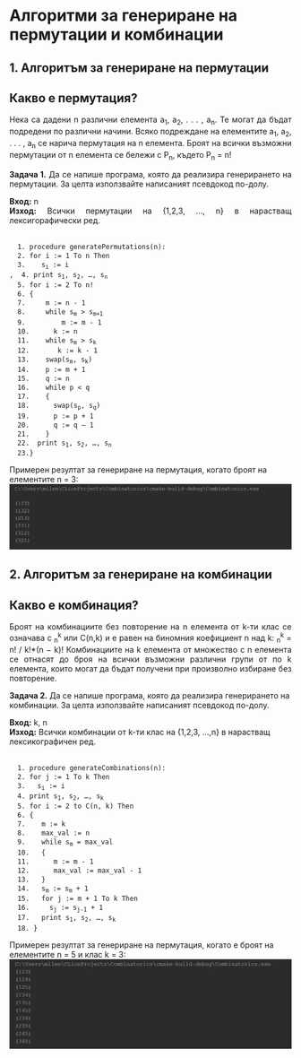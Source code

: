# Алгоритми за генериране на пермутации и комбинации

## 1. Алгоритъм за генериране на пермутации
## Какво е пермутация?
<p align="justify">
  Нека са дадени n различни елемента 
  a<sub>1</sub>, a<sub>2</sub>, . . . , a<sub>n</sub>. Те могат да бъдат подредени по различни начини. Всяко подреждане
  на елементите a<sub>1</sub>, a<sub>2</sub>, . . . , a<sub>n</sub> се нарича пермутация на n елемента. Броят на всички възможни 
  пермутации от n елемента се бележи с P<sub>n</sub>, където P<sub>n</sub> = n!
</p>

<p align="justify">
<b>Задача 1.</b> Да се напише програма, която да реализира генерирането на пермутации. За целта използвайте написаният псевдокод по-долу.
</p>
<p align="justify">
  <b>Вход:</b> n <br>
  <b>Изход:</b> Всички пермутации на {1,2,3, ..., n} в нарастващ лексигорафически ред. <br>
</p>
<pre><code>
  1. procedure generatePermutations(n):
  2. for i := 1 To n Then
  3.    s<sub>i</sub> := i
,  4. print s<sub>1</sub>, s<sub>2</sub>, …, s<sub>n</sub>
  5. for i := 2 To n!
  6. {
  7.     m := n - 1
  8.     while s<sub>m</sub> > s<sub>m+1</sub>
  9.         m := m - 1
  10.      k := n
  11.    while s<sub>m</sub> > s<sub>k</sub>
  12.       k := k - 1
  13.    swap(s<sub>m</sub>, s<sub>k</sub>)
  14.    p := m + 1
  15.    q := n
  16.    while p < q 
  17.    {
  18.      swap(s<sub>p</sub>, s<sub>q</sub>)
  19.      p := p + 1
  20.      q := q – 1
  21.    }
  22.  print s<sub>1</sub>, s<sub>2</sub>, …, s<sub>n</sub>
  23.}
</code></pre>

Примерен резултат за генериране на пермутация, когато броят на елементите n = 3:
![alt tag](https://github.com/milenaangelova1/DescreteStructures/blob/master/images/permutations_final.PNG) <br>

## 2. Алгоритъм за генериране на комбинации
## Какво е комбинация?
<p align="justify">
Броят на комбинациите без повторение на n елемента от k-ти клас се означава с <math>C<sub>n</sub><sup>k</sup></math> или C(n,k) и е равен на биномния коефициент n над k:
<math>C<sub>n</sub><sup>k</sup> = n! / k!*(n − k)!</math>
Комбинациите на k елемента от множество с n елемента се отнасят до броя на всички възможни различни групи от по k елемента, които могат да бъдат получени при произволно избиране без повторение.
</p>
<p align="text">
  <b>Задача 2.</b> Да се напише програма, която да реализира генерирането на комбинации. За целта използвайте написаният псевдокод по-долу.
</p>
<p align="text">
  <b>Вход:</b> k, n <br>
  <b>Изход:</b> Всички комбинации от k-ти клас на {1,2,3, ...,n} в нарастващ лексикографичен ред. <br>
</p>
<pre><code>
  1. procedure generateCombinations(n):
  2. for j := 1 To k Then
  3.   s<sub>i</sub> := i
  4. print s<sub>1</sub>, s<sub>2</sub>, …, s<sub>k</sub>
  5. for i := 2 to C(n, k) Then
  6. {
  7.    m := k
  8.    max_val := n
  9.    while s<sub>m</sub> = max_val
  10.   {
  11.      m := m - 1
  12.      max_val := max_val - 1
  13.   }
  14.   s<sub>m</sub> := s<sub>m</sub> + 1
  15.   for j := m + 1 To k Then
  16.     s<sub>j</sub> := s<sub>j-1</sub> + 1
  17.   print s<sub>1</sub>, s<sub>2</sub>, …, s<sub>k</sub>
  18. }
</code></pre>

Примерен резултат за генериране на пермутация, когато е броят на елементите n = 5 и клас k = 3:
![alt tag](https://github.com/milenaangelova1/DescreteStructures/blob/master/images/combinatorics_final.PNG) <br>
